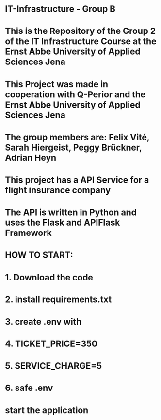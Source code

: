 ﻿# IT-Infrastructure - Group B
# This is the Repository of the Group 2 of the IT Infrastructure Course at the Ernst Abbe University of Applied Sciences Jena
# This Project was made in cooperation with Q-Perior and the Ernst Abbe University of Applied Sciences Jena
# The group members are: Felix Vité, Sarah Hiergeist, Peggy Brückner, Adrian Heyn
# This project has a API Service for a flight insurance company
# The API is written in Python and uses the Flask and APIFlask Framework 
#
#
#
# HOW TO START:
# 1. Download the code
# 2. install requirements.txt
# 3. create .env with 
# 4. TICKET_PRICE=350
# 5. SERVICE_CHARGE=5
# 6. safe .env
# start the application
